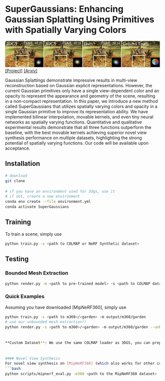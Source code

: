 # SuperGaussians: Enhancing Gaussian Splatting Using Primitives with Spatially Varying Colors


![Teaser image](assets/teaser.png)
[[Project]](https://ruixu.me/html/SuperGaussians/index.html) [[Arxiv]](http://arxiv.org/abs/2411.18966)


Gaussian Splattings demonstrate impressive results in multi-view reconstruction based on Gaussian explicit representations. However, the current Gaussian primitives only have a single view-dependent color and an opacity to represent the appearance and geometry of the scene, resulting in a non-compact representation. In this paper, we introduce a new method called SuperGaussians that utilizes spatially varying colors and opacity in a single Gaussian primitive to improve its representation ability. We have implemented bilinear interpolation, movable kernels, and even tiny neural networks as spatially varying functions. Quantitative and qualitative experimental results demonstrate that all three functions outperform the baseline, with the best movable kernels achieving superior novel view synthesis performance on multiple datasets, highlighting the strong potential of spatially varying functions. Our code will be available upon acceptance.



## Installation

```bash
# download
git clone

# if you have an environment used for 3dgs, use it
# if not, create a new environment
conda env create --file environment.yml
conda activate SuperGaussians
```
## Training
To train a scene, simply use
```bash
python train.py -s <path to COLMAP or NeRF Synthetic dataset>
```


## Testing
### Bounded Mesh Extraction

```bash
python render.py -m <path to pre-trained model> -s <path to COLMAP dataset> 
```


### Quick Examples
Assuming you have downloaded [MipNeRF360], simply use
```bash
python train.py -s <path to m360>/<garden> -m output/m360/garden
# use our unbounded mesh extraction!!
python render.py -s <path to m360>/<garden> -m output/m360/garden --unbounded --skip_mesh --skip_train 


**Custom Dataset**: We use the same COLMAP loader as 3DGS, you can prepare your data following 3DGS.


#### Novel View Synthesis
For novel view synthesis on [MipNeRF360] (which also works for other colmap datasets), use
```bash
python scripts/mipnerf_eval.py -m360 <path to the MipNeRF360 dataset>
```

